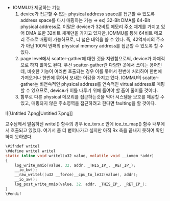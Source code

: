- IOMMU가 제공하는 기능
    1. device가 접근할 수 없는 physical address space를 접근할 수 있도록 address space를 다시 매핑하는 기능 ⇒ ex) 32-Bit DMA를 64-Bit physical address로. 이말은 device가 32비트 메모리 주소 체계를 가지고 있어 DMA 또한 32비트 체계만을 가지고 있지만, IOMMU를 통해 64비트 메모리 주소로 매핑이 가능하므로, 더 넓은 대역을 쓸 수 있다. 즉, 42억까지의 주소가 아닌 100억 번째의 physical memory address를 접근할 수 있도록 할 수 있다.
    2. page level에서 scatter-gather에 대한 것을 지원함으로써, device가 자체적으로 하지 않아도 된다. 우선 scatter-gather란 다양한 곳에서 쓰이는 용어인데, 비슷한 기능이 여러번 호출되는 경우 이를 묶어서 한번에 처리하여 한번에 가져오거나 한번에 묶어서 보내는 어감을 가지고 있다. IOMMU의 scatter-gather는 비연속적인 physical address를 연속적인 virtual address로 매핑할 수 있으므로, device가 이를 다루기 위해 들여야 할 품이 줄어들 것이다.
    3. 함부로 다른 physical 메모리를 접근하는것을 막아 시스템을 보호를 제공할 수 있고, 매핑되지 않은 주소영역을 접근하려고 한다면 faulting을 할 것이다.

![[Untitled 7.png|Untitled 7.png]]

교수님께서 말씀하신 writel() 함수의 경우 ice_txrx.c 안에 ice_tx_map() 함수 내부에서 호출되고 있었다. 여기서 좀 더 뻗어나가고 싶지만 아직 Rx 측을 끝내지 못하여 확인하지 못하였다.

```C
\#ifndef writel
\#define writel writel
static inline void writel(u32 value, volatile void __iomem *addr)
{
	log_write_mmio(value, 32, addr, _THIS_IP_, _RET_IP_);
	__io_bw();
	__raw_writel((u32 __force)__cpu_to_le32(value), addr);
	__io_aw();
	log_post_write_mmio(value, 32, addr, _THIS_IP_, _RET_IP_);
}
\#endif
```